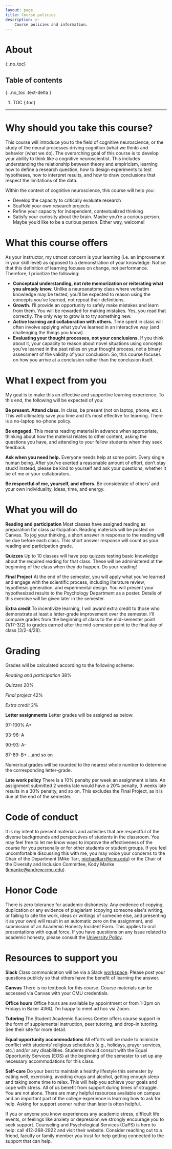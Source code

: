 ```yaml
---
layout: page
title: Course policies
description: >-
    Course policies and information.
---
```


# About
{:.no_toc}

## Table of contents
{: .no_toc .text-delta }

1. TOC
{:toc}

---

# Why should you take this course?
This course will introduce you to the field of cognitive neuroscience, or the study of the neural processes driving cognition (what we think) and behavior (what we do). The overarching goal of this course is to develop your ability to think like a cognitive neuroscientist. This includes understanding the relationship between theory and empiricism, learning how to define a research question, how to design experiments to test hypotheses, how to interpret results, and how to draw conclusions that respect the limitations of the data.

Within the context of cognitive neuroscience, this course will help you:

* Develop the capacity to critically evaluate research
* Scaffold your own research projects
* Refine your capacity for independent, contextualized thinking
* Satisfy your curiosity about the brain. Maybe you’re a curious person. Maybe you’d like to be a curious person. Either way, welcome!  



# What this course offers
As your instructor, my utmost concern is your learning (i.e. an improvement in your skill level) as opposed to a demonstration of your knowledge. Notice that this definition of learning focuses on change, not performance. Therefore, I prioritize the following:


* **Conceptual understanding, not rote memorization or reiterating what you already know.** Unlike a neuroanatomy class where verbatim knowledge may be tested, you’ll be expected to reason using the concepts you’ve learned, not repeat their definitions.
* **Growth.** I’ll provide an opportunity to safely make mistakes and learn from them. You will be rewarded for making mistakes. Yes, you read that correctly. The only way to grow is to try something new.
* **Active learning and collaboration with others.** Time spent in class will often involve applying what you’ve learned in an interactive way (and challenging the things you know).
* **Evaluating your thought processes, not your conclusions.** If you think about it, your capacity to reason about novel situations using concepts you’ve learned in the past relies on your thought process, not a binary assessment of the validity of your conclusion. So, this course focuses on how you arrive at a conclusion rather than the conclusion itself.  


# What I expect from you
My goal is to make this an effective and supportive learning experience. To this end, the following will be expected of you:

**Be present. Attend class.** In class, be present (not on laptop, phone, etc.). This will ultimately save you time and it’s most effective for learning. There is a no-laptop no-phone policy.

**Be engaged.**  This means reading material in advance when appropriate, thinking about how the material relates to other content, asking the questions you have, and attending to your fellow students when they seek feedback.  

**Ask when you need help.** Everyone needs help at some point. Every single human being. After you’ve exerted a reasonable amount of effort, don’t stay stuck! Instead, please be kind to yourself and ask your questions, whether it be of me or your collaborators.

**Be respectful of me, yourself, and others.** Be considerate of others’ and your own individuality, ideas, time, and energy.


# What you will do
**Reading and participation** Most classes have assigned reading as preparation for class participation. Reading materials will be posted on Canvas. To jog your thinking, a short answer in response to the reading will be due before each class. This short answer response will count as your reading and participation grade.

**Quizzes** Up to 10 classes will have pop quizzes testing basic knowledge about the required reading for that class. These will be administered at the beginning of the class when they do happen. Do your reading!

**Final Project** At the end of the semester, you will apply what you’ve learned and engage with the scientific process, including literature review, hypothesis generation, and experimental design. You will present your hypothesized results to the Psychology Department as a poster. Details of this exercise will be given later in the semester.

**Extra credit** To incentivize learning, I will award extra credit to those who demonstrate at least a letter-grade improvement over the semester. I’ll compare grades from the beginning of class to the mid-semester point (1/17-3/2) to grades earned after the mid-semester point to the final day of class (3/2-4/28).


# Grading
Grades will be calculated according to the following scheme:

*Reading and participation* 38%

*Quizzes* 20%

*Final project* 42%

*Extra credit* 2%


**Letter assignments**
Letter grades will be assigned as below:

97-100% A+

93-96: A

90-93: A-

87-89: B+ …and so on

Numerical grades will be rounded to the nearest whole number to determine the corresponding letter-grade.

**Late work policy** There is a 10% penalty per week an assignment is late. An assignment submitted 2 weeks late would have a 20% penalty, 3 weeks late results in a 30% penalty, and so on. This excludes the Final Project, as it is due at the end of the semester.

# Code of conduct
 It is my intent to present materials and activities that are respectful of the diverse backgrounds and perspectives of students in the classroom. You may feel free to let me know ways to improve  the effectiveness of the course for you personally or for other students or student groups. If you feel uncomfortable discussing this with me, you may voice your concerns to the Chair of the Department (Mike Tarr, michaeltarr@cmu.edu) or the Chair of the Diversity and Inclusion Committee, Kody Manke (kmanke@andrew.cmu.edu).

# Honor Code
 There is zero tolerance for academic dishonesty. Any evidence of copying, duplication or any evidence of plagiarism (copying someone else's writing, or failing to cite the work, ideas or writings of  someone else, and presenting it as your own) will result in an automatic zero on the assignment, and submission of an Academic Honesty Incident Form. This applies to oral presentations with equal force. If you have questions on any issue related to academic honesty, please consult the [University Policy](https://www.cmu.edu/policies/student-and-student-life/academic-integrity.html).

# Resources to support you
**Slack** Class communication will be via a Slack [workspace](https://join.slack.com/t/andrew-qq91820/shared_invite/zt-1n0n6gza8-7X6aPTMLqr6isI3uwrcdTQ). Please post your questions publicly so that others have the benefit of learning the answer.

**Canvas** There is no textbook for this course. Course materials can be accessed via Canvas with your CMU credentials.

**Office hours** Office hours are available by appointment or from 1-3pm on Fridays in Baker 436Q. I’m happy to meet ad hoc via Zoom.

**Tutoring** The Student Academic Success Center offers course support in the form of supplemental instruction, peer tutoring, and drop-in tutoring. See their site for more detail.

**Equal opportunity accommodations** All efforts will be made to minimize conflict with students’ religious schedules (e.g., holidays, prayer services, etc.) and/or any disabilities. Students should consult with the Equal Opportunity Services (EOS) at the beginning of the semester to set up any necessary accommodations for this class.

**Self-care** Do your best to maintain a healthy lifestyle this semester by eating well, exercising, avoiding drugs and alcohol, getting enough sleep and taking some time to relax. This will help you achieve your goals and cope with stress.
All of us benefit from support during times of struggle. You are not alone. There are many helpful resources available on campus and an important part of the college experience is learning how to ask for help. Asking for support sooner rather than later is often helpful.

If you or anyone you know experiences any academic stress, difficult life events, or feelings like anxiety or depression,we strongly encourage you to seek support. Counseling and Psychological Services (CaPS) is here to help: call 412-268-2922 and visit their website. Consider reaching out to a friend, faculty or family member you trust for help getting connected to the support that can help.
